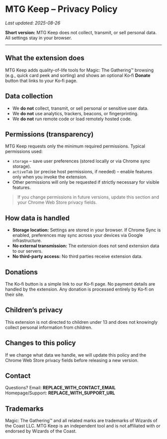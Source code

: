 # MTG Keep – Privacy Policy
_Last updated: 2025-08-26_

**Short version:** MTG Keep does not collect, transmit, or sell personal data. All settings stay in your browser.

---

## What the extension does
MTG Keep adds quality-of-life tools for Magic: The Gathering™ browsing (e.g., quick card peek and sorting) and shows an optional Ko‑fi **Donate** button that links to your Ko‑fi page.

## Data collection
- We **do not** collect, transmit, or sell personal or sensitive user data.
- We **do not** use analytics, trackers, beacons, or fingerprinting.
- We **do not** run remote code or load remotely hosted code.

## Permissions (transparency)
MTG Keep requests only the minimum required permissions. Typical permissions used:
- `storage` – save user preferences (stored locally or via Chrome sync storage).
- `activeTab` (or precise host permissions, if needed) – enable features only when you invoke the extension.
- Other permissions will only be requested if strictly necessary for visible features.

> If you change permissions in future versions, update this section and your Chrome Web Store privacy fields.

## How data is handled
- **Storage location:** Settings are stored in your browser. If Chrome Sync is enabled, preferences may sync across your devices via Google infrastructure.
- **No external transmission:** The extension does not send extension data to our servers.
- **No third‑party access:** No third parties receive extension data.

## Donations
The Ko‑fi button is a simple link to our Ko‑fi page. No payment details are handled by the extension. Any donation is processed entirely by Ko‑fi on their site.

## Children’s privacy
This extension is not directed to children under 13 and does not knowingly collect personal information from children.

## Changes to this policy
If we change what data we handle, we will update this policy and the Chrome Web Store privacy fields before releasing a new version.

## Contact
Questions? Email: **REPLACE_WITH_CONTACT_EMAIL**  
Homepage/Support: **REPLACE_WITH_SUPPORT_URL**

## Trademarks
Magic: The Gathering™ and all related marks are trademarks of Wizards of the Coast LLC. MTG Keep is an independent tool and is not affiliated with or endorsed by Wizards of the Coast.
